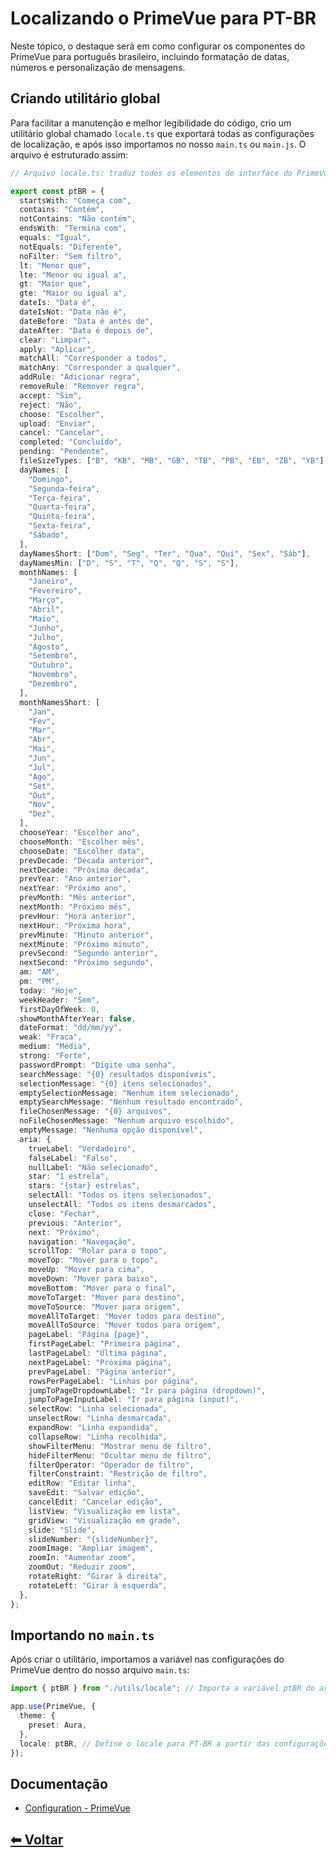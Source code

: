 # Localizando o PrimeVue para PT-BR

Neste tópico, o destaque será em como configurar os componentes do PrimeVue para português brasileiro, incluindo formatação de datas, números e personalização de mensagens.

## Criando utilitário global

Para facilitar a manutenção e melhor legibilidade do código, crio um utilitário global chamado `locale.ts` que exportará todas as configurações de localização, e após isso importamos no nosso `main.ts` ou `main.js`. O arquivo é estruturado assim:

```ts
// Arquivo locale.ts: traduz todos os elementos de interface do PrimeVue para PT-BR

export const ptBR = {
  startsWith: "Começa com",
  contains: "Contém",
  notContains: "Não contém",
  endsWith: "Termina com",
  equals: "Igual",
  notEquals: "Diferente",
  noFilter: "Sem filtro",
  lt: "Menor que",
  lte: "Menor ou igual a",
  gt: "Maior que",
  gte: "Maior ou igual a",
  dateIs: "Data é",
  dateIsNot: "Data não é",
  dateBefore: "Data é antes de",
  dateAfter: "Data é depois de",
  clear: "Limpar",
  apply: "Aplicar",
  matchAll: "Corresponder a todos",
  matchAny: "Corresponder a qualquer",
  addRule: "Adicionar regra",
  removeRule: "Remover regra",
  accept: "Sim",
  reject: "Não",
  choose: "Escolher",
  upload: "Enviar",
  cancel: "Cancelar",
  completed: "Concluído",
  pending: "Pendente",
  fileSizeTypes: ["B", "KB", "MB", "GB", "TB", "PB", "EB", "ZB", "YB"],
  dayNames: [
    "Domingo",
    "Segunda-feira",
    "Terça-feira",
    "Quarta-feira",
    "Quinta-feira",
    "Sexta-feira",
    "Sábado",
  ],
  dayNamesShort: ["Dom", "Seg", "Ter", "Qua", "Qui", "Sex", "Sáb"],
  dayNamesMin: ["D", "S", "T", "Q", "Q", "S", "S"],
  monthNames: [
    "Janeiro",
    "Fevereiro",
    "Março",
    "Abril",
    "Maio",
    "Junho",
    "Julho",
    "Agosto",
    "Setembro",
    "Outubro",
    "Novembro",
    "Dezembro",
  ],
  monthNamesShort: [
    "Jan",
    "Fev",
    "Mar",
    "Abr",
    "Mai",
    "Jun",
    "Jul",
    "Ago",
    "Set",
    "Out",
    "Nov",
    "Dez",
  ],
  chooseYear: "Escolher ano",
  chooseMonth: "Escolher mês",
  chooseDate: "Escolher data",
  prevDecade: "Década anterior",
  nextDecade: "Próxima década",
  prevYear: "Ano anterior",
  nextYear: "Próximo ano",
  prevMonth: "Mês anterior",
  nextMonth: "Próximo mês",
  prevHour: "Hora anterior",
  nextHour: "Próxima hora",
  prevMinute: "Minuto anterior",
  nextMinute: "Próximo minuto",
  prevSecond: "Segundo anterior",
  nextSecond: "Próximo segundo",
  am: "AM",
  pm: "PM",
  today: "Hoje",
  weekHeader: "Sem",
  firstDayOfWeek: 0,
  showMonthAfterYear: false,
  dateFormat: "dd/mm/yy",
  weak: "Fraca",
  medium: "Média",
  strong: "Forte",
  passwordPrompt: "Digite uma senha",
  searchMessage: "{0} resultados disponíveis",
  selectionMessage: "{0} itens selecionados",
  emptySelectionMessage: "Nenhum item selecionado",
  emptySearchMessage: "Nenhum resultado encontrado",
  fileChosenMessage: "{0} arquivos",
  noFileChosenMessage: "Nenhum arquivo escolhido",
  emptyMessage: "Nenhuma opção disponível",
  aria: {
    trueLabel: "Verdadeiro",
    falseLabel: "Falso",
    nullLabel: "Não selecionado",
    star: "1 estrela",
    stars: "{star} estrelas",
    selectAll: "Todos os itens selecionados",
    unselectAll: "Todos os itens desmarcados",
    close: "Fechar",
    previous: "Anterior",
    next: "Próximo",
    navigation: "Navegação",
    scrollTop: "Rolar para o topo",
    moveTop: "Mover para o topo",
    moveUp: "Mover para cima",
    moveDown: "Mover para baixo",
    moveBottom: "Mover para o final",
    moveToTarget: "Mover para destino",
    moveToSource: "Mover para origem",
    moveAllToTarget: "Mover todos para destino",
    moveAllToSource: "Mover todos para origem",
    pageLabel: "Página {page}",
    firstPageLabel: "Primeira página",
    lastPageLabel: "Última página",
    nextPageLabel: "Próxima página",
    prevPageLabel: "Página anterior",
    rowsPerPageLabel: "Linhas por página",
    jumpToPageDropdownLabel: "Ir para página (dropdown)",
    jumpToPageInputLabel: "Ir para página (input)",
    selectRow: "Linha selecionada",
    unselectRow: "Linha desmarcada",
    expandRow: "Linha expandida",
    collapseRow: "Linha recolhida",
    showFilterMenu: "Mostrar menu de filtro",
    hideFilterMenu: "Ocultar menu de filtro",
    filterOperator: "Operador de filtro",
    filterConstraint: "Restrição de filtro",
    editRow: "Editar linha",
    saveEdit: "Salvar edição",
    cancelEdit: "Cancelar edição",
    listView: "Visualização em lista",
    gridView: "Visualização em grade",
    slide: "Slide",
    slideNumber: "{slideNumber}",
    zoomImage: "Ampliar imagem",
    zoomIn: "Aumentar zoom",
    zoomOut: "Reduzir zoom",
    rotateRight: "Girar à direita",
    rotateLeft: "Girar à esquerda",
  },
};
```

## Importando no `main.ts`

Após criar o utilitário, importamos a variável nas configurações do PrimeVue dentro do nosso arquivo `main.ts`:

```ts
import { ptBR } from "./utils/locale"; // Importa a variável ptBR do arquivo locale.ts

app.use(PrimeVue, {
  theme: {
    preset: Aura,
  },
  locale: ptBR, // Define o locale para PT-BR a partir das configurações da variável
});
```

## Documentação

- [Configuration - PrimeVue](https://primevue.org/configuration/#locale)

## [⬅ Voltar](../instalando-e-configurando-bibliotecas.md)
